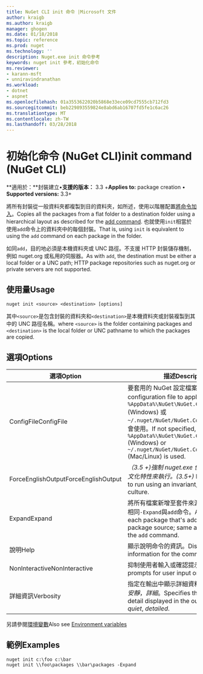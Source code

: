 ```yaml
---
title: NuGet CLI init 命令 |Microsoft 文件
author: kraigb
ms.author: kraigb
manager: ghogen
ms.date: 01/18/2018
ms.topic: reference
ms.prod: nuget
ms.technology: ''
description: Nuget.exe init 命令參考
keywords: nuget init 參考，初始化命令
ms.reviewer:
- karann-msft
- unniravindranathan
ms.workload:
- dotnet
- aspnet
ms.openlocfilehash: 01a3553622020b5868e33ece09cd7555cb712fd3
ms.sourcegitcommit: beb229893559824e8abd6ab16707fd5fe1c6ac26
ms.translationtype: MT
ms.contentlocale: zh-TW
ms.lasthandoff: 03/28/2018
---
```

# <a name="init-command-nuget-cli"></a><span data-ttu-id="fba64-104">初始化命令 (NuGet CLI)</span><span class="sxs-lookup"><span data-stu-id="fba64-104">init command (NuGet CLI)</span></span>

<span data-ttu-id="fba64-105">**適用於：**封裝建立&bullet;**支援的版本：** 3.3 +</span><span class="sxs-lookup"><span data-stu-id="fba64-105">**Applies to:** package creation &bullet; **Supported versions:** 3.3+</span></span>

<span data-ttu-id="fba64-106">將所有封裝從一般資料夾都複製到目的資料夾，如所述，使用以階層配置[將命令加入](cli-ref-add.md)。</span><span class="sxs-lookup"><span data-stu-id="fba64-106">Copies all the packages from a flat folder to a destination folder using a hierarchical layout as described for the [add command](cli-ref-add.md).</span></span> <span data-ttu-id="fba64-107">也就使用`init`相當於使用`add`命令上的資料夾中的每個封裝。</span><span class="sxs-lookup"><span data-stu-id="fba64-107">That is, using `init` is equivalent to using the `add` command on each package in the folder.</span></span>

<span data-ttu-id="fba64-108">如同`add`，目的地必須是本機資料夾或 UNC 路徑。不支援 HTTP 封裝儲存機制，例如 nuget.org 或私用的伺服器。</span><span class="sxs-lookup"><span data-stu-id="fba64-108">As with `add`, the destination must be either a local folder or a UNC path; HTTP package repositories such as nuget.org or private servers are not supported.</span></span>

## <a name="usage"></a><span data-ttu-id="fba64-109">使用量</span><span class="sxs-lookup"><span data-stu-id="fba64-109">Usage</span></span>

```cli
nuget init <source> <destination> [options]
```

<span data-ttu-id="fba64-110">其中`<source>`是包含封裝的資料夾和`<destination>`是本機資料夾或封裝複製到其中的 UNC 路徑名稱。</span><span class="sxs-lookup"><span data-stu-id="fba64-110">where `<source>` is the folder containing packages and `<destination>` is the local folder or UNC pathname to which the packages are copied.</span></span>

## <a name="options"></a><span data-ttu-id="fba64-111">選項</span><span class="sxs-lookup"><span data-stu-id="fba64-111">Options</span></span>

| <span data-ttu-id="fba64-112">選項</span><span class="sxs-lookup"><span data-stu-id="fba64-112">Option</span></span> | <span data-ttu-id="fba64-113">描述</span><span class="sxs-lookup"><span data-stu-id="fba64-113">Description</span></span> |
| --- | --- |
| <span data-ttu-id="fba64-114">ConfigFile</span><span class="sxs-lookup"><span data-stu-id="fba64-114">ConfigFile</span></span> | <span data-ttu-id="fba64-115">要套用的 NuGet 設定檔案。</span><span class="sxs-lookup"><span data-stu-id="fba64-115">The NuGet configuration file to apply.</span></span> <span data-ttu-id="fba64-116">如果未指定， `%AppData%\NuGet\NuGet.Config` (Windows) 或`~/.nuget/NuGet/NuGet.Config`(Mac/Linux) 會使用。</span><span class="sxs-lookup"><span data-stu-id="fba64-116">If not specified, `%AppData%\NuGet\NuGet.Config` (Windows) or `~/.nuget/NuGet/NuGet.Config` (Mac/Linux) is used.</span></span>|
| <span data-ttu-id="fba64-117">ForceEnglishOutput</span><span class="sxs-lookup"><span data-stu-id="fba64-117">ForceEnglishOutput</span></span> | <span data-ttu-id="fba64-118">*（3.5 +)*強制 nuget.exe 使用不變，英文的文化特性來執行。</span><span class="sxs-lookup"><span data-stu-id="fba64-118">*(3.5+)* Forces nuget.exe to run using an invariant, English-based culture.</span></span> |
| <span data-ttu-id="fba64-119">Expand</span><span class="sxs-lookup"><span data-stu-id="fba64-119">Expand</span></span> | <span data-ttu-id="fba64-120">將所有檔案新增至套件來源; 每個封裝中與相同`-Expand`與`add`命令。</span><span class="sxs-lookup"><span data-stu-id="fba64-120">Adds all files in each package that's added to the package source; same as `-Expand` with the `add` command.</span></span> |
| <span data-ttu-id="fba64-121">說明</span><span class="sxs-lookup"><span data-stu-id="fba64-121">Help</span></span> | <span data-ttu-id="fba64-122">顯示說明命令的資訊。</span><span class="sxs-lookup"><span data-stu-id="fba64-122">Displays help information for the command.</span></span> |
| <span data-ttu-id="fba64-123">NonInteractive</span><span class="sxs-lookup"><span data-stu-id="fba64-123">NonInteractive</span></span> | <span data-ttu-id="fba64-124">抑制使用者輸入或確認提示。</span><span class="sxs-lookup"><span data-stu-id="fba64-124">Suppresses prompts for user input or confirmations.</span></span> |
| <span data-ttu-id="fba64-125">詳細資訊</span><span class="sxs-lookup"><span data-stu-id="fba64-125">Verbosity</span></span> | <span data-ttu-id="fba64-126">指定在輸出中顯示詳細資料的數量：*正常*，*安靜*，*詳細*。</span><span class="sxs-lookup"><span data-stu-id="fba64-126">Specifies the amount of detail displayed in the output: *normal*, *quiet*, *detailed*.</span></span> |

<span data-ttu-id="fba64-127">另請參閱[環境變數](cli-ref-environment-variables.md)</span><span class="sxs-lookup"><span data-stu-id="fba64-127">Also see [Environment variables](cli-ref-environment-variables.md)</span></span>

## <a name="examples"></a><span data-ttu-id="fba64-128">範例</span><span class="sxs-lookup"><span data-stu-id="fba64-128">Examples</span></span>

```cli
nuget init c:\foo c:\bar
nuget init \\foo\packages \\bar\packages -Expand
```
